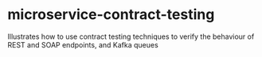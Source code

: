 # microservice-contract-testing
Illustrates how to use contract testing techniques to verify the behaviour of REST and SOAP endpoints, and Kafka queues
